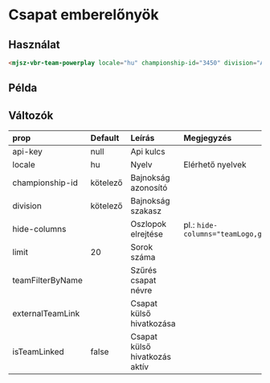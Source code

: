 # Csapat emberelőnyök

## Használat

```html
<mjsz-vbr-team-powerplay locale="hu" championship-id="3450" division="Alapszakasz" />
```

## Példa

<ClientOnly>
  <mjsz-vbr-team-powerplay
    locale="hu"
    championship-id="3450"
    division="Alapszakasz" 
  />
</ClientOnly>

## Változók

| prop             | Default  | Leírás                        | Megjegyzés                        |
| :--------------- | :------- | :---------------------------- | :-------------------------------- |
| api-key          | null     | Api kulcs                     |
| locale           | hu       | Nyelv                         | Elérhető nyelvek                  |
| championship-id  | kötelező | Bajnokság azonosító           |
| division         | kötelező | Bajnokság szakasz             |
| hide-columns     |          | Oszlopok elrejtése            | pl.: `hide-columns="teamLogo,gk"` |
| limit            | 20       | Sorok száma                   |                                   |
| teamFilterByName |          | Szűrés csapat névre           |                                   |
| externalTeamLink |          | Csapat külső hivatkozása      |                                   |
| isTeamLinked     | false    | Csapat külső hivatkozás aktív |                                   |

